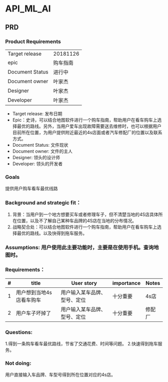 # API_ML_AI
## PRD

### Product Requirements
| | |
|--------------|----|
|Target release|20181126|
|epic|购车指南|
|Document Status|进行中|
|Document owner|叶家杰|
|Designer|叶家杰|
|Developer|叶家杰|
- Target release: 发布日期
- Epic：史诗，可以结合地图软件进行一个购车指南，帮助用户在看车购车上选择最优的路线。另外，当用户爱车出现故障需要送去维修时，也可以根据用户目前所在位置，为用户提供附近最近的4s店面或者汽车修配厂的位置以及联系方式。
- Document Status: 文件现状
- Document owner: 文件的主人
- Designer: 领头的设计师
- Developer: 领头的开发者
### Goals
提供用户购车看车最优线路
### Background and strategic fit：
1. 背景：当用户到一个地方想要买车或者修理车子，但不清楚当地的4S店具体所在位置，以及不了解自己某种车品牌的4S店在当地的分布情况。
2. 战略契合处：可以结合地图软件进行一个购车指南，帮助用户在看车购车上选择最优的路线。以及快得到拖车服务。
### Assumptions: 用户使用此主要功能时，主要是在使用手机。查询地图时。
### Requirements：

|#|title|User story|importance|Notes |
|--------------|----|----|-----|-----|
|1|用户想到当地4s店看车购车|用户输入某车品牌、型号、定位|十分重要|4s店|
|2|用户车子坏掉了|用户输入某车品牌、型号、定位|十分重要|修配厂|

### Questions:
1.得到一条购车看车最优路线，节省了交通花费、时间等问题。
2.快速得到拖车服务。
### Not doing: 
用户直接输入车品牌、车型号得到所在位置对应的4s店。
